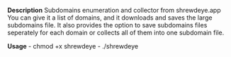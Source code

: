 **Description**
Subdomains enumeration and collector from shrewdeye.app
You can give it a list of domains, and it downloads and saves the large subdomains file.
It also provides the option to save subdomains files seperately for each domain or collects all of them into one subdomain file.

**Usage**
	- chmod +x shrewdeye
	- ./shrewdeye <filename>
